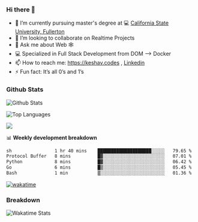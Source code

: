 ### Hi there 👋

- 🔭 I’m currently pursuing master's degree at 💻 [California State University, Fullerton](http://www.fullerton.edu/) 
- 👯 I’m looking to collaborate on Realtime Projects
- 💬 Ask me about Web 🕸
- 💻 Specialized in Full Stack Development from DOM --> Docker
- 📫 How to reach me: https://keshav.codes , [Linkedin](https://www.linkedin.com/in/keshavlingala/)
- ⚡ Fun fact: It’s all 0’s and 1’s

### Github Stats
![Github Stats](https://github-readme-stats.vercel.app/api?username=keshavlingala&count_private=true&show_icons=true&theme=radical)

![Top Languages](https://github-readme-stats.vercel.app/api/top-langs/?username=keshavlingala&show_icons=true&theme=radical)

![](https://komarev.com/ghpvc/?username=keshavlingala)

📊 **Weekly development breakdown**

<!--START_SECTION:waka-->

```txt
sh                1 hr 40 mins    ████████████████████░░░░░   79.65 %
Protocol Buffer   8 mins          █▓░░░░░░░░░░░░░░░░░░░░░░░   07.01 %
Python            8 mins          █▓░░░░░░░░░░░░░░░░░░░░░░░   06.42 %
Go                6 mins          █▒░░░░░░░░░░░░░░░░░░░░░░░   05.45 %
Bash              1 min           ▒░░░░░░░░░░░░░░░░░░░░░░░░   01.36 %
```

<!--END_SECTION:waka-->


[![wakatime](https://wakatime.com/badge/user/62bfdbc7-082c-40a7-b4bd-f9280d51aeed.svg)](https://wakatime.com/@62bfdbc7-082c-40a7-b4bd-f9280d51aeed)


### Breakdown

![Wakatime Stats](https://github-readme-stats.vercel.app/api/wakatime?username=keshavlingala)